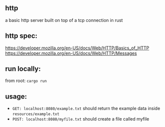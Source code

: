 ## http

a basic http server built on top of a tcp connection in rust

## http spec:
https://developer.mozilla.org/en-US/docs/Web/HTTP/Basics_of_HTTP
https://developer.mozilla.org/en-US/docs/Web/HTTP/Messages

## run locally: 
from root: `cargo run`

## usage:
- `GET: localhost:8080/example.txt` should return the example data inside `resources/example.txt`
- `POST: localhost:8080/myfile.txt` should create a file called myfile